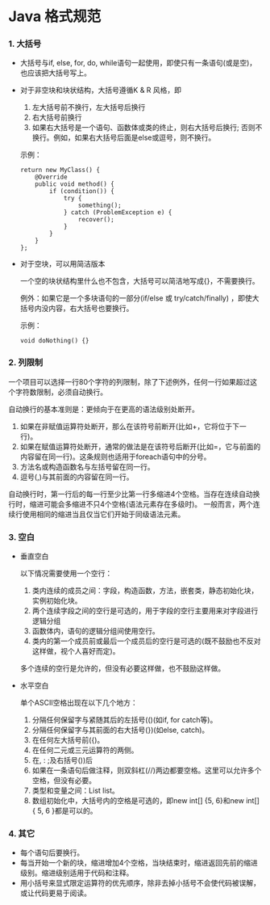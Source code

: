 # Java 格式规范

### 1. 大括号
- 大括号与if, else, for, do, while语句一起使用，即使只有一条语句(或是空)，也应该把大括号写上。
- 对于非空块和块状结构，大括号遵循K & R 风格，即
    1. 左大括号前不换行，左大括号后换行
    2. 右大括号前换行
    3. 如果右大括号是一个语句、函数体或类的终止，则右大括号后换行; 否则不换行。例如，如果右大括号后面是else或逗号，则不换行。
  
    示例：
    ```
    return new MyClass() {
        @Override 
        public void method() {
            if (condition()) {
                try {
                    something();
                } catch (ProblemException e) {
                    recover();
                }
            }
        }
    };
    ```
- 对于空块，可以用简洁版本

    一个空的块状结构里什么也不包含，大括号可以简洁地写成{}，不需要换行。
    
    例外：如果它是一个多块语句的一部分(if/else 或 try/catch/finally) ，即使大括号内没内容，右大括号也要换行。

    示例：
    ```
    void doNothing() {}
    ```

### 2. 列限制

一个项目可以选择一行80个字符的列限制，除了下述例外，任何一行如果超过这个字符数限制，必须自动换行。

自动换行的基本准则是：更倾向于在更高的语法级别处断开。
1. 如果在非赋值运算符处断开，那么在该符号前断开(比如+，它将位于下一行)。
2. 如果在赋值运算符处断开，通常的做法是在该符号后断开(比如=，它与前面的内容留在同一行)。这条规则也适用于foreach语句中的分号。
3. 方法名或构造函数名与左括号留在同一行。
4. 逗号(,)与其前面的内容留在同一行。

自动换行时，第一行后的每一行至少比第一行多缩进4个空格。当存在连续自动换行时，缩进可能会多缩进不只4个空格(语法元素存在多级时)。
一般而言，两个连续行使用相同的缩进当且仅当它们开始于同级语法元素。

### 3. 空白
- 垂直空白
    
    以下情况需要使用一个空行：
    1. 类内连续的成员之间：字段，构造函数，方法，嵌套类，静态初始化块，实例初始化块。
    2. 两个连续字段之间的空行是可选的，用于字段的空行主要用来对字段进行逻辑分组
    3. 函数体内，语句的逻辑分组间使用空行。
    4. 类内的第一个成员前或最后一个成员后的空行是可选的(既不鼓励也不反对这样做，视个人喜好而定)。
    
    多个连续的空行是允许的，但没有必要这样做，也不鼓励这样做。
    
- 水平空白

    单个ASCII空格出现在以下几个地方：
    1. 分隔任何保留字与紧随其后的左括号(()(如if, for catch等)。
    2. 分隔任何保留字与其前面的右大括号(})(如else, catch)。
    3. 在任何左大括号前({)。
    4. 在任何二元或三元运算符的两侧。
    5. 在, : ;及右括号())后
    6. 如果在一条语句后做注释，则双斜杠(//)两边都要空格。这里可以允许多个空格，但没有必要。
    7. 类型和变量之间：List list。
    8. 数组初始化中，大括号内的空格是可选的，即new int[] {5, 6}和new int[] { 5, 6 }都是可以的。

### 4. 其它
- 每个语句后要换行。
- 每当开始一个新的块，缩进增加4个空格，当块结束时，缩进返回先前的缩进级别。缩进级别适用于代码和注释。
- 用小括号来显式限定运算符的优先顺序，除非去掉小括号不会使代码被误解，或让代码更易于阅读。
